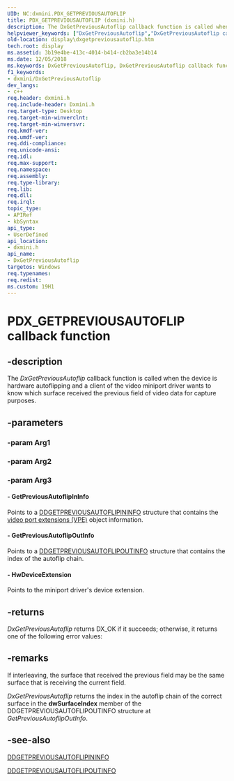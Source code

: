 ```yaml
---
UID: NC:dxmini.PDX_GETPREVIOUSAUTOFLIP
title: PDX_GETPREVIOUSAUTOFLIP (dxmini.h)
description: The DxGetPreviousAutoflip callback function is called when the device is hardware autoflipping and a client of the video miniport driver wants to know which surface received the previous field of video data for capture purposes.
helpviewer_keywords: ["DxGetPreviousAutoflip","DxGetPreviousAutoflip callback function [Display Devices]","PDX_GETPREVIOUSAUTOFLIP","PDX_GETPREVIOUSAUTOFLIP callback","VideoMiniPort_DxApiFunctions_07351af6-3fdc-4a60-852f-23ea28bc6e2b.xml","display.dxgetpreviousautoflip","dxmini/DxGetPreviousAutoflip"]
old-location: display\dxgetpreviousautoflip.htm
tech.root: display
ms.assetid: 3b19e4be-413c-4014-b414-cb2ba3e14b14
ms.date: 12/05/2018
ms.keywords: DxGetPreviousAutoflip, DxGetPreviousAutoflip callback function [Display Devices], PDX_GETPREVIOUSAUTOFLIP, PDX_GETPREVIOUSAUTOFLIP callback, VideoMiniPort_DxApiFunctions_07351af6-3fdc-4a60-852f-23ea28bc6e2b.xml, display.dxgetpreviousautoflip, dxmini/DxGetPreviousAutoflip
f1_keywords:
- dxmini/DxGetPreviousAutoflip
dev_langs:
- c++
req.header: dxmini.h
req.include-header: Dxmini.h
req.target-type: Desktop
req.target-min-winverclnt: 
req.target-min-winversvr: 
req.kmdf-ver: 
req.umdf-ver: 
req.ddi-compliance: 
req.unicode-ansi: 
req.idl: 
req.max-support: 
req.namespace: 
req.assembly: 
req.type-library: 
req.lib: 
req.dll: 
req.irql: 
topic_type:
- APIRef
- kbSyntax
api_type:
- UserDefined
api_location:
- dxmini.h
api_name:
- DxGetPreviousAutoflip
targetos: Windows
req.typenames: 
req.redist: 
ms.custom: 19H1
---
```


# PDX_GETPREVIOUSAUTOFLIP callback function


## -description


The<i> DxGetPreviousAutoflip</i> callback function is called when the device is hardware autoflipping and a client of the video miniport driver wants to know which surface received the previous field of video data for capture purposes. 


## -parameters




### -param Arg1


### -param Arg2


### -param Arg3








#### - GetPreviousAutoflipInInfo

Points to a <a href="https://docs.microsoft.com/windows/desktop/api/dxmini/ns-dxmini-ddgetpreviousautoflipininfo">DDGETPREVIOUSAUTOFLIPININFO</a> structure that contains the <a href="https://docs.microsoft.com/windows-hardware/drivers/">video port extensions (VPE)</a> object information.


#### - GetPreviousAutoflipOutInfo

Points to a <a href="https://docs.microsoft.com/windows/desktop/api/dxmini/ns-dxmini-ddgetpreviousautoflipoutinfo">DDGETPREVIOUSAUTOFLIPOUTINFO</a> structure that contains the index of the autoflip chain.


#### - HwDeviceExtension

Points to the miniport driver's device extension.


## -returns



<i>DxGetPreviousAutoflip</i> returns DX_OK if it succeeds; otherwise, it returns one of the following error values:




## -remarks



If interleaving, the surface that received the previous field may be the same surface that is receiving the current field. 

<i>DxGetPreviousAutoflip</i> returns the index in the autoflip chain of the correct surface in the <b>dwSurfaceIndex</b> member of the DDGETPREVIOUSAUTOFLIPOUTINFO structure at <i>GetPreviousAutoflipOutInfo</i>. 




## -see-also




<a href="https://docs.microsoft.com/windows/desktop/api/dxmini/ns-dxmini-ddgetpreviousautoflipininfo">DDGETPREVIOUSAUTOFLIPININFO</a>



<a href="https://docs.microsoft.com/windows/desktop/api/dxmini/ns-dxmini-ddgetpreviousautoflipoutinfo">DDGETPREVIOUSAUTOFLIPOUTINFO</a>
 

 

